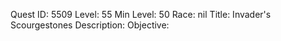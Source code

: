 Quest ID: 5509
Level: 55
Min Level: 50
Race: nil
Title: Invader's Scourgestones
Description: 
Objective: 

